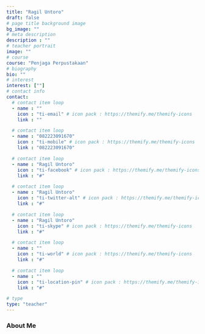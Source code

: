 ```yaml
---
title: "Ragil Untoro"
draft: false
# page title background image
bg_image: ""
# meta description
description : ""
# teacher portrait
image: ""
# course
course: "Penjaga Perpustakaan"
# biography
bio: ""
# interest
interest: [""]
# contact info
contact:
  # contact item loop
  - name : ""
    icon : "ti-email" # icon pack : https://themify.me/themify-icons
    link : ""

  # contact item loop
  - name : "082223091670"
    icon : "ti-mobile" # icon pack : https://themify.me/themify-icons
    link : "082223091670"

  # contact item loop
  - name : "Ragil Untoro"
    icon : "ti-facebook" # icon pack : https://themify.me/themify-icons
    link : "#"

  # contact item loop
  - name : "Ragil Untoro"
    icon : "ti-twitter-alt" # icon pack : https://themify.me/themify-icons
    link : "#"

  # contact item loop
  - name : "Ragil Untoro"
    icon : "ti-skype" # icon pack : https://themify.me/themify-icons
    link : "#"

  # contact item loop
  - name : ""
    icon : "ti-world" # icon pack : https://themify.me/themify-icons
    link : "#"

  # contact item loop
  - name : ""
    icon : "ti-location-pin" # icon pack : https://themify.me/themify-icons
    link : "#"

# type
type: "teacher"
---
```


### About Me

